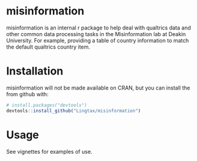 
<!-- README.md is generated from README.Rmd. Please edit that file -->

# misinformation

misinformation is an internal r package to help deal with qualtrics data
and other common data processing tasks in the Misinformation lab at
Deakin University. For example, providing a table of country information
to match the default qualtrics country item.

# Installation

misinformation will not be made available on CRAN, but you can install
the from github with:

``` r
# install.packages("devtools")
devtools::install_github("Lingtax/misinformation")
```

# Usage

See vignettes for examples of use.
